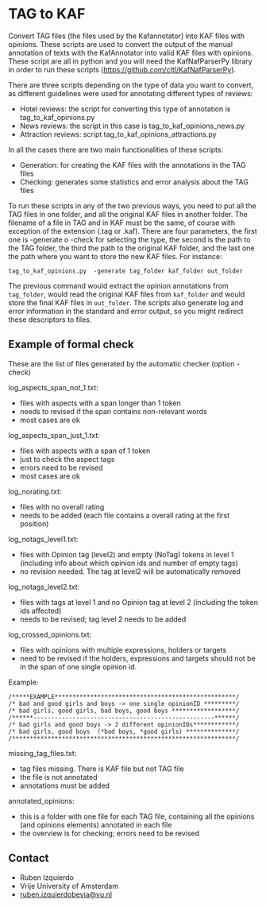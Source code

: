 # TAG to KAF

Convert TAG files (the files used by the Kafannotator) into KAF files with
opinions. These scripts are used to convert the output of the manual annotation
of texts with the KafAnnotator into valid KAF files with opinions. These script
are all in python and you will need the KafNafParserPy library in order to run
these scripts (https://github.com/cltl/KafNafParserPy).

There are three scripts depending on the type of data you want to convert, as
different guidelines were used for annotating different types of reviews:

* Hotel reviews: the script for converting this type of annotation is
  tag_to_kaf_opinions.py
* News reviews: the script in this case is tag_to_kaf_opinions_news.py
* Attraction reviews: script tag_to_kaf_opinions_attractions.py

In all the cases there are two main functionalities of these scripts:

* Generation: for creating the KAF files with the annotations in the TAG files
* Checking: generates some statistics and error analysis about the TAG files

To run these scripts in any of the two previous ways, you need to put all the
TAG files in one folder, and all the original KAF files in another folder. The
filename of a file in TAG and in KAF must be the same, of course with exception
of the extension (.tag or .kaf).  There are four parameters, the first one is
-generate o -check for selecting the type, the second is the path to the TAG
folder, the third the path to the original KAF folder, and the last one the
path where you want to store the new KAF files. For instance:

    tag_to_kaf_opinions.py  -generate tag_folder kaf_folder out_folder

The previous command would extract the opinion annotations from `tag_folder`,
would read the original KAF files from `kaf_folder` and would store the final
KAF files in `out_folder`. The scripts also generate log and error information
in the standard and error output, so you might redirect these descriptors to
files.

## Example of formal check

These are the list of files generated by the automatic checker (option -check)

log_aspects_span_not_1.txt:

* files with aspects with a span longer than 1 token
* needs to revised if the span contains non-relevant words
* most cases are ok

log_aspects_span_just_1.txt:

* files with aspects with a span of 1 token
* just to check the aspect tags
* errors need to be revised
* most cases are ok

log_norating.txt:

* files with no overall rating
* needs to be added (each file contains a overall rating at the first position)

log_notags_level1.txt:

* files with Opinion tag (level2) and empty (NoTag) tokens in level 1
  (including info about which opinion ids and number of empty tags)
* no revision needed. The tag at level2 will be automatically removed

log_notags_level2.txt:

* files with tags at level 1 and no Opinion tag at level 2 (including the token
  ids affected)
* needs to be revised; tag level 2 needs to be added

log_crossed_opinions.txt:

* files with opinions with multiple expressions, holders or targets
* need to be revised if the holders, expressions and targets should not be in
  the span of one single opinion id.

Example:

    /*****EXAMPLE***************************************************/
    /* bad and good girls and boys -> one single opinionID *********/
    /* bad girls, good girls, bad boys, good boys ******************/
    /******---------------------------------------------------******/
    /* bad girls and good boys -> 2 different opinionIDs************/
    /* bad girls, good boys  (*bad boys, *good girls) **************/
    /***************************************************************/

missing_tag_files.txt:

* tag files missing. There is KAF file but not TAG file
* the file is not annotated
* annotations must be added

annotated_opinions:

* this is a folder with one file for each TAG file, containing all the opinions
  (and opinions elements) annotated in each file
* the overview is for checking; errors need to be revised

## Contact

* Ruben Izquierdo
* Vrije University of Amsterdam
* ruben.izquierdobevia@vu.nl
